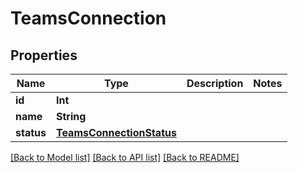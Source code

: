 # TeamsConnection

## Properties

Name | Type | Description | Notes
------------ | ------------- | ------------- | -------------
**id** | **Int** |  | 
**name** | **String** |  | 
**status** | [**TeamsConnectionStatus**](TeamsConnectionStatus.md) |  | 

[[Back to Model list]](../README.md#documentation-for-models) [[Back to API list]](../README.md#documentation-for-api-endpoints) [[Back to README]](../README.md)


